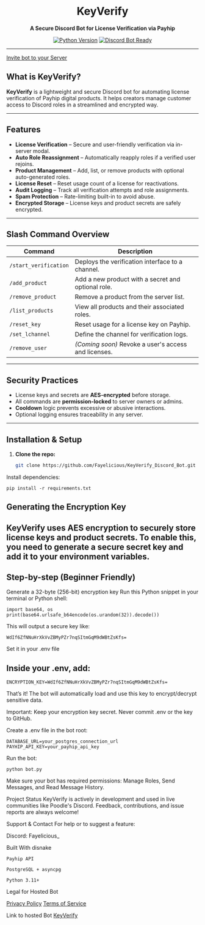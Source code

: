 <div align="center">
  <h1> KeyVerify</h1>
  <p><strong>A Secure Discord Bot for License Verification via Payhip</strong></p>

  <p>
    <a href="https://www.python.org/downloads/"><img src="https://img.shields.io/badge/Python-3.11+-blue.svg" alt="Python Version"></a>
    <a href="https://discord.com"><img src="https://img.shields.io/badge/Discord-Bot%20Ready-7289DA?logo=discord" alt="Discord Bot Ready"></a>
  </p>
</div>

---
[Invite bot to your Server](https://discord.com/oauth2/authorize?client_id=1314098590951673927&permissions=268511232&integration_type=0&scope=bot+applications.commands)
##  What is KeyVerify?

**KeyVerify** is a lightweight and secure Discord bot for automating license verification of Payhip digital products. It helps creators manage customer access to Discord roles in a streamlined and encrypted way.

---

##  Features

- **License Verification** – Secure and user-friendly verification via in-server modal.
- **Auto Role Reassignment** – Automatically reapply roles if a verified user rejoins.
- **Product Management** – Add, list, or remove products with optional auto-generated roles.
- **License Reset** – Reset usage count of a license for reactivations.
- **Audit Logging** – Track all verification attempts and role assignments.
- **Spam Protection** – Rate-limiting built-in to avoid abuse.
- **Encrypted Storage** – License keys and product secrets are safely encrypted.

---

##  Slash Command Overview

| Command             | Description                                                             |
|---------------------|-------------------------------------------------------------------------|
| `/start_verification` | Deploys the verification interface to a channel.                       |
| `/add_product`        | Add a new product with a secret and optional role.                     |
| `/remove_product`     | Remove a product from the server list.                                 |
| `/list_products`      | View all products and their associated roles.                          |
| `/reset_key`          | Reset usage for a license key on Payhip.                               |
| `/set_lchannel`       | Define the channel for verification logs.                              |
| `/remove_user`        | *(Coming soon)* Revoke a user's access and licenses.                   |

---

##  Security Practices

-  License keys and secrets are **AES-encrypted** before storage.
-  All commands are **permission-locked** to server owners or admins.
-  **Cooldown** logic prevents excessive or abusive interactions.
-  Optional logging ensures traceability in any server.

---

##  Installation & Setup

1. **Clone the repo:**
   ```bash
   git clone https://github.com/Fayelicious/KeyVerify_Discord_Bot.git

Install dependencies:

    pip install -r requirements.txt

## Generating the Encryption Key
## KeyVerify uses AES encryption to securely store license keys and product secrets. To enable this, you need to generate a secure secret key and add it to your environment variables.

## Step-by-step (Beginner Friendly)
  Generate a 32-byte (256-bit) encryption key
  Run this Python snippet in your terminal or Python shell:


    import base64, os
    print(base64.urlsafe_b64encode(os.urandom(32)).decode())
   This will output a secure key like:


    WdIf6ZfNNuHrXkVvZBMyPZr7nqSItmGqM9dWBtZsKfs=
  Set it in your .env file
## Inside your .env, add:


    ENCRYPTION_KEY=WdIf6ZfNNuHrXkVvZBMyPZr7nqSItmGqM9dWBtZsKfs=
That’s it! The bot will automatically load and use this key to encrypt/decrypt sensitive data.

 Important:
Keep your encryption key secret. Never commit .env or the key to GitHub.

Create a .env file in the bot root:

    DATABASE_URL=your_postgres_connection_url
    PAYHIP_API_KEY=your_payhip_api_key

Run the bot:

    python bot.py

Make sure your bot has required permissions: Manage Roles, Send Messages, and Read Message History.

Project Status
KeyVerify is actively in development and used in live communities like Poodle's Discord. Feedback, contributions, and issue reports are always welcome!

Support & Contact
For help or to suggest a feature:

Discord: Fayelicious_    


Built With
    disnake

    Payhip API

    PostgreSQL + asyncpg

    Python 3.11+

Legal for Hosted Bot

  [Privacy Policy](https://payhip.com/Fayelicious/privacy-policy-discord-bot)
  [Terms of Service](https://payhip.com/Fayelicious/discordbot-tos?)

  Link to hosted Bot
    [KeyVerify](https://payhip.com/Fayelicious/payhip-license-verify-bot)
   
